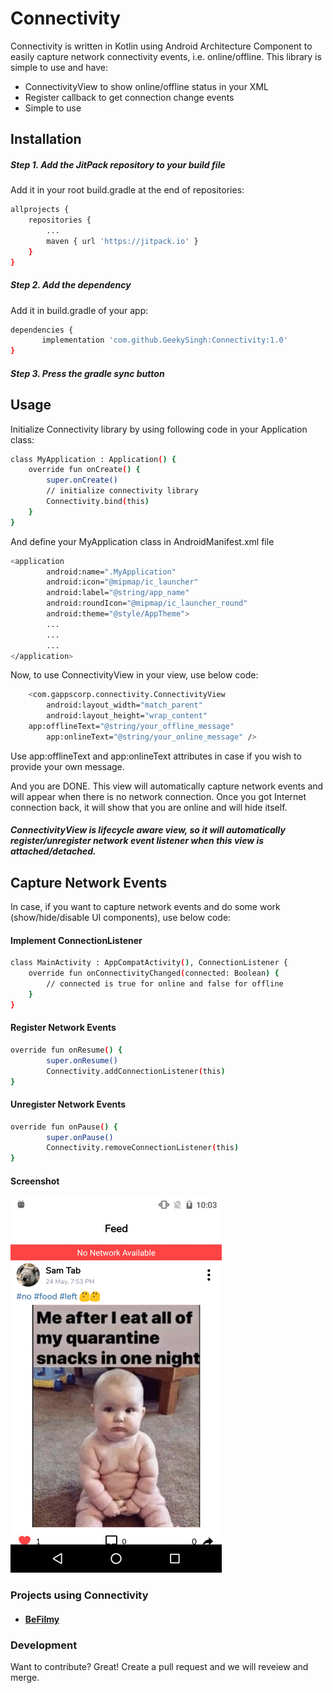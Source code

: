 # Connectivity

Connectivity is written in Kotlin using Android Architecture Component to easily capture network connectivity events, i.e. online/offline. This library is simple to use and have:

  - ConnectivityView to show online/offline status in your XML
  - Register callback to get connection change events
  - Simple to use

## Installation

##### Step 1. Add the JitPack repository to your build file
Add it in your root build.gradle at the end of repositories:

```sh
allprojects {
	repositories {
		...
		maven { url 'https://jitpack.io' }
	}
}
```
	
##### Step 2. Add the dependency
Add it in build.gradle of your app:
```sh
dependencies {
	   implementation 'com.github.GeekySingh:Connectivity:1.0'
}
```

##### Step 3. Press the gradle sync button


## Usage

Initialize Connectivity library by using following code in your Application class:

```sh
class MyApplication : Application() {
    override fun onCreate() {
        super.onCreate()
        // initialize connectivity library
        Connectivity.bind(this)
    }
}
```

And define your MyApplication class in AndroidManifest.xml file

```sh
<application
        android:name=".MyApplication"
        android:icon="@mipmap/ic_launcher"
        android:label="@string/app_name"
        android:roundIcon="@mipmap/ic_launcher_round"
        android:theme="@style/AppTheme">
        ...
        ...
        ...
</application>
```

Now, to use ConnectivityView in your view, use below code:

```sh
    <com.gappscorp.connectivity.ConnectivityView
        android:layout_width="match_parent"
        android:layout_height="wrap_content"
	app:offlineText="@string/your_offline_message"
        app:onlineText="@string/your_online_message" />
```

Use app:offlineText and app:onlineText attributes in case if you wish to provide your own message.

And you are DONE. This view will automatically capture network events and will appear when there is no network connection. Once you got Internet connection back, it will show that you are online and will hide itself.
##### ConnectivityView is lifecycle aware view, so it will automatically register/unregister network event listener when this view is attached/detached.



## Capture Network Events

In case, if you want to capture network events and do some work (show/hide/disable UI components), use below code:

#### Implement ConnectionListener

```sh
class MainActivity : AppCompatActivity(), ConnectionListener {
    override fun onConnectivityChanged(connected: Boolean) {
        // connected is true for online and false for offline
    }
}
```

#### Register Network Events

```sh
override fun onResume() {
        super.onResume()
        Connectivity.addConnectionListener(this)
}
```

#### Unregister Network Events

```sh
override fun onPause() {
        super.onPause()
        Connectivity.removeConnectionListener(this)
}
```


#### Screenshot

![](https://github.com/GeekySingh/Connectivity/blob/master/screenshots/connectivity_change.gif)


### Projects using Connectivity
 - #### [BeFilmy](https://play.google.com/store/apps/details?id=com.gappscorp.befilmy)



### Development

Want to contribute? Great!
Create a pull request and we will reveiew and merge.

